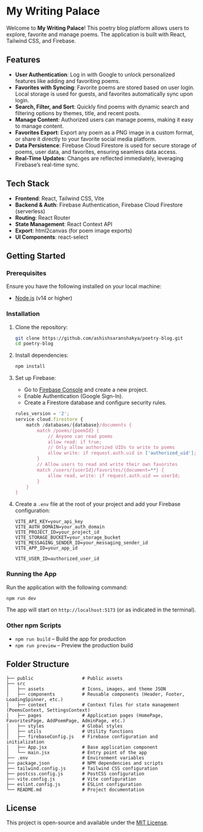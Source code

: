 # My Writing Palace

Welcome to **My Writing Palace**! This poetry blog platform allows users to explore, favorite and manage poems. The application is built with React, Tailwind CSS, and Firebase.

## Features

- **User Authentication**: Log in with Google to unlock personalized features like adding and favoriting poems.
- **Favorites with Syncing**: Favorite poems are stored based on user login. Local storage is used for guests, and favorites automatically sync upon login.
- **Search, Filter, and Sort**: Quickly find poems with dynamic search and filtering options by themes, title, and recent posts.
- **Manage Content**: Authorized users can manage poems, making it easy to manage content.
- **Favorites Export**: Export any poem as a PNG image in a custom format, or share it directly to your favorite social media platform.
- **Data Persistence**: Firebase Cloud Firestore is used for secure storage of poems, user data, and favorites, ensuring seamless data access.
- **Real-Time Updates**: Changes are reflected immediately, leveraging Firebase’s real-time sync.

## Tech Stack

- **Frontend**: React, Tailwind CSS, Vite
- **Backend & Auth**: Firebase Authentication, Firebase Cloud Firestore (serverless)
- **Routing**: React Router
- **State Management**: React Context API
- **Export**: html2canvas (for poem image exports)
- **UI Components**: react-select

## Getting Started

### Prerequisites

Ensure you have the following installed on your local machine:
- [Node.js](https://nodejs.org/) (v14 or higher)

### Installation

1. Clone the repository:
    ```bash
    git clone https://github.com/ashishsaranshakya/poetry-blog.git
    cd poetry-blog
    ```

2. Install dependencies:
    ```bash
    npm install
    ```

3. Set up Firebase:
   - Go to [Firebase Console](https://console.firebase.google.com/) and create a new project.
   - Enable Authentication (Google Sign-In).
   - Create a Firestore database and configure security rules.
	```js
	rules_version = '2';
	service cloud.firestore {
		match /databases/{database}/documents {
			match /poems/{poemId} {
				// Anyone can read poems
				allow read: if true;
				// Only allow authorized UIDs to write to poems
				allow write: if request.auth.uid in ['authorized_uid'];
			}
			// Allow users to read and write their own favorites
			match /users/{userId}/favorites/{document=**} {
				allow read, write: if request.auth.uid == userId;
			}
		}
	}
	```

4. Create a `.env` file at the root of your project and add your Firebase configuration:
    ```env
    VITE_API_KEY=your_api_key
    VITE_AUTH_DOMAIN=your_auth_domain
    VITE_PROJECT_ID=your_project_id
    VITE_STORAGE_BUCKET=your_storage_bucket
    VITE_MESSAGING_SENDER_ID=your_messaging_sender_id
    VITE_APP_ID=your_app_id

    VITE_USER_ID=authorized_user_id
    ```

### Running the App

Run the application with the following command:
```bash
npm run dev
```

The app will start on `http://localhost:5173` (or as indicated in the terminal).

### Other npm Scripts
- `npm run build` – Build the app for production
- `npm run preview` – Preview the production build

## Folder Structure

```plaintext
├── public                  # Public assets
├── src
│   ├── assets              # Icons, images, and theme JSON
│   ├── components          # Reusable components (Header, Footer, LoadingSpinner, etc.)
│   ├── context             # Context files for state management (PoemsContext, SettingsContext)
│   ├── pages               # Application pages (HomePage, FavoritesPage, AddPoemPage, AdminPage, etc.)
│   ├── styles              # Global styles
│   ├── utils               # Utility functions
│   ├── firebaseConfig.js   # Firebase configuration and initialization
│   ├── App.jsx             # Base application component
│   └── main.jsx            # Entry point of the app
├── .env                    # Environment variables
├── package.json            # NPM dependencies and scripts
├── tailwind.config.js      # Tailwind CSS configuration
├── postcss.config.js       # PostCSS configuration
├── vite.config.js          # Vite configuration
├── eslint.config.js        # ESLint configuration
└── README.md               # Project documentation
```

## License

This project is open-source and available under the [MIT License](LICENSE).